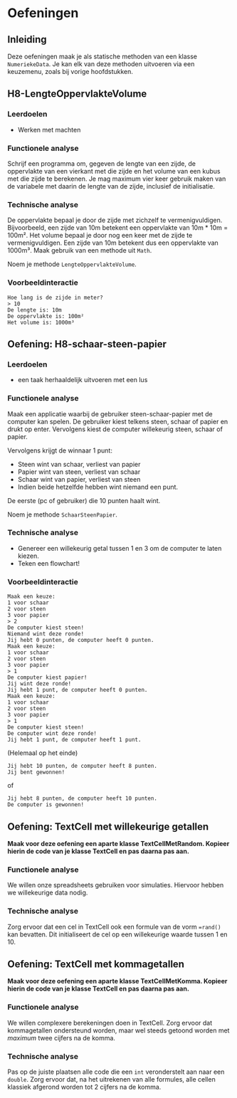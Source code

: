# Oefeningen

## Inleiding

Deze oefeningen maak je als statische methoden van een klasse `NumeriekeData`. Je kan elk van deze methoden uitvoeren via een keuzemenu, zoals bij vorige hoofdstukken.

## H8-LengteOppervlakteVolume

### Leerdoelen

* Werken met machten

### Functionele analyse

Schrijf een programma om, gegeven de lengte van een zijde, de oppervlakte van een vierkant met die zijde en het volume van een kubus met die zijde te berekenen. Je mag maximum vier keer gebruik maken van de variabele met daarin de lengte van de zijde, inclusief de initialisatie.

### Technische analyse

De oppervlakte bepaal je door de zijde met zichzelf te vermenigvuldigen. Bijvoorbeeld, een zijde van 10m betekent een oppervlakte van 10m \* 10m = 100m². Het volume bepaal je door nog een keer met de zijde te vermenigvuldigen. Een zijde van 10m betekent dus een oppervlakte van 1000m³. Maak gebruik van een methode uit `Math`.

Noem je methode `LengteOppervlakteVolume`.

### Voorbeeldinteractie

```
Hoe lang is de zijde in meter?
> 10
De lengte is: 10m
De oppervlakte is: 100m²
Het volume is: 1000m³
```

## Oefening: H8-schaar-steen-papier

### Leerdoelen

* een taak herhaaldelijk uitvoeren met een lus

### Functionele analyse

Maak een applicatie waarbij de gebruiker steen-schaar-papier met de computer kan spelen. De gebruiker kiest telkens steen, schaar of papier en drukt op enter. Vervolgens kiest de computer willekeurig steen, schaar of papier.

Vervolgens krijgt de winnaar 1 punt:

* Steen wint van schaar, verliest van papier
* Papier wint van steen, verliest van schaar
* Schaar wint van papier, verliest van steen
* Indien beide hetzelfde hebben wint niemand een punt.

De eerste (pc of gebruiker) die 10 punten haalt wint.

Noem je methode `SchaarSteenPapier`.

### Technische analyse

* Genereer een willekeurig getal tussen 1 en 3 om de computer te laten kiezen.
* Teken een flowchart!

### Voorbeeldinteractie

```
Maak een keuze:
1 voor schaar
2 voor steen
3 voor papier
> 2
De computer kiest steen!
Niemand wint deze ronde!
Jij hebt 0 punten, de computer heeft 0 punten.
Maak een keuze:
1 voor schaar
2 voor steen
3 voor papier
> 1
De computer kiest papier!
Jij wint deze ronde!
Jij hebt 1 punt, de computer heeft 0 punten.
Maak een keuze:
1 voor schaar
2 voor steen
3 voor papier
> 1
De computer kiest steen!
De computer wint deze ronde!
Jij hebt 1 punt, de computer heeft 1 punt.
```

(Helemaal op het einde)

```
Jij hebt 10 punten, de computer heeft 8 punten.
Jij bent gewonnen!
```

of

```
Jij hebt 8 punten, de computer heeft 10 punten.
De computer is gewonnen!
```

## Oefening: TextCell met willekeurige getallen

**Maak voor deze oefening een aparte klasse TextCellMetRandom. Kopieer hierin de code van je klasse TextCell en pas daarna pas aan.**

### Functionele analyse

We willen onze spreadsheets gebruiken voor simulaties. Hiervoor hebben we willekeurige data nodig.

### Technische analyse

Zorg ervoor dat een cel in TextCell ook een formule van de vorm `=rand()` kan bevatten. Dit initialiseert de cel op een willekeurige waarde tussen 1 en 10.

## Oefening: TextCell met kommagetallen

**Maak voor deze oefening een aparte klasse TextCellMetKomma. Kopieer hierin de code van je klasse TextCell en pas daarna pas aan.**

### Functionele analyse

We willen complexere berekeningen doen in TextCell. Zorg ervoor dat kommagetallen ondersteund worden, maar wel steeds getoond worden met _maximum_ twee cijfers na de komma.

### Technische analyse

Pas op de juiste plaatsen alle code die een `int` veronderstelt aan naar een `double`. Zorg ervoor dat, na het uitrekenen van alle formules, alle cellen klassiek afgerond worden tot 2 cijfers na de komma.
